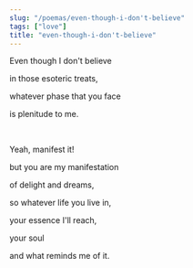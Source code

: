 ```yaml
---
slug: "/poemas/even-though-i-don't-believe"
tags: ["love"]
title: "even-though-i-don't-believe"
---
```

Even though I don't believe

in those esoteric treats,

whatever phase that you face

is plenitude to me.

&nbsp;

Yeah, manifest it!

but you are my manifestation

of delight and dreams,

so whatever life you live in,

your essence I'll reach,

your soul

and what reminds me of it.